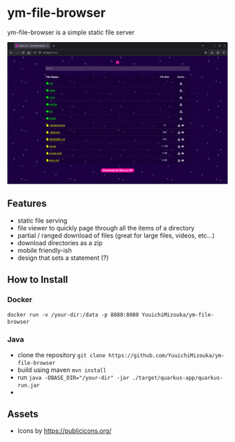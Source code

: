 # ym-file-browser

ym-file-browser is a simple static file server

![example](./example.png)

## Features
- static file serving
- file viewer to quickly page through all the items of a directory    
- partial / ranged download of files (great for large files, videos, etc...)
- download directories as a zip
- mobile friendly-ish
- design that sets a statement (?)

## How to Install
### Docker
```
docker run -v /your-dir:/data -p 8080:8080 YuuichiMizouka/ym-file-browser
```
### Java
- clone the repository `git clone https://github.com/YuuichiMizouka/ym-file-browser`
- build using maven `mvn install`
- run `java -DBASE_DIR="/your-dir" -jar ./target/quarkus-app/quarkus-run.jar`
- 
## Assets
- Icons by https://publicicons.org/
